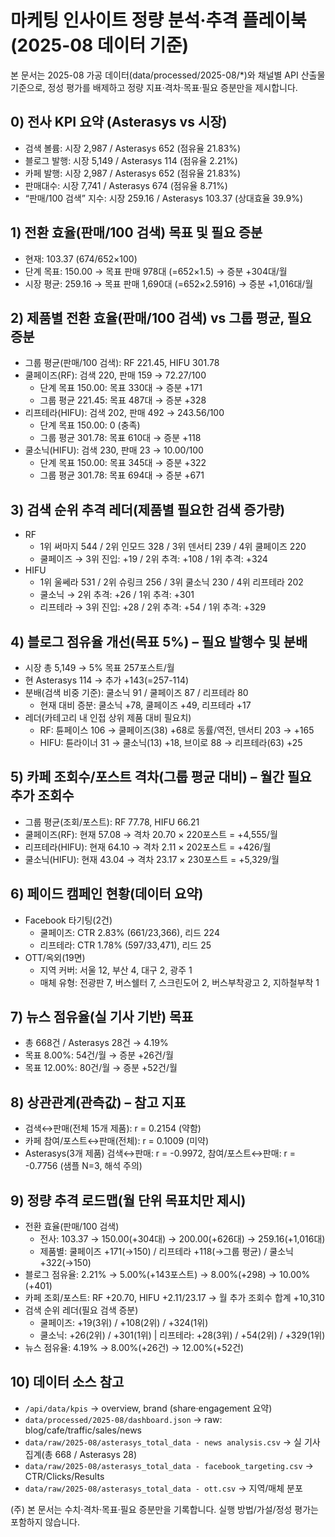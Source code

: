 # 마케팅 인사이트 정량 분석·추격 플레이북 (2025-08 데이터 기준)

본 문서는 2025-08 가공 데이터(data/processed/2025-08/*)와 채널별 API 산출물 기준으로, 정성 평가를 배제하고 정량 지표·격차·목표·필요 증분만을 제시합니다.

## 0) 전사 KPI 요약 (Asterasys vs 시장)
- 검색 볼륨: 시장 2,987 / Asterasys 652 (점유율 21.83%)
- 블로그 발행: 시장 5,149 / Asterasys 114 (점유율 2.21%)
- 카페 발행: 시장 2,987 / Asterasys 652 (점유율 21.83%)
- 판매대수: 시장 7,741 / Asterasys 674 (점유율 8.71%)
- “판매/100 검색” 지수: 시장 259.16 / Asterasys 103.37 (상대효율 39.9%)

## 1) 전환 효율(판매/100 검색) 목표 및 필요 증분
- 현재: 103.37 (674/652×100)
- 단계 목표: 150.00 → 목표 판매 978대 (=652×1.5) → 증분 +304대/월
- 시장 평균: 259.16 → 목표 판매 1,690대 (=652×2.5916) → 증분 +1,016대/월

## 2) 제품별 전환 효율(판매/100 검색) vs 그룹 평균, 필요 증분
- 그룹 평균(판매/100 검색): RF 221.45, HIFU 301.78
- 쿨페이즈(RF): 검색 220, 판매 159 → 72.27/100
  - 단계 목표 150.00: 목표 330대 → 증분 +171
  - 그룹 평균 221.45: 목표 487대 → 증분 +328
- 리프테라(HIFU): 검색 202, 판매 492 → 243.56/100
  - 단계 목표 150.00: 0 (충족)
  - 그룹 평균 301.78: 목표 610대 → 증분 +118
- 쿨소닉(HIFU): 검색 230, 판매 23 → 10.00/100
  - 단계 목표 150.00: 목표 345대 → 증분 +322
  - 그룹 평균 301.78: 목표 694대 → 증분 +671

## 3) 검색 순위 추격 레더(제품별 필요한 검색 증가량)
- RF
  - 1위 써마지 544 / 2위 인모드 328 / 3위 덴서티 239 / 4위 쿨페이즈 220
  - 쿨페이즈 → 3위 진입: +19 / 2위 추격: +108 / 1위 추격: +324
- HIFU
  - 1위 울쎄라 531 / 2위 슈링크 256 / 3위 쿨소닉 230 / 4위 리프테라 202
  - 쿨소닉 → 2위 추격: +26 / 1위 추격: +301
  - 리프테라 → 3위 진입: +28 / 2위 추격: +54 / 1위 추격: +329

## 4) 블로그 점유율 개선(목표 5%) – 필요 발행수 및 분배
- 시장 총 5,149 → 5% 목표 257포스트/월
- 현 Asterasys 114 → 추가 +143(=257-114)
- 분배(검색 비중 기준): 쿨소닉 91 / 쿨페이즈 87 / 리프테라 80
  - 현재 대비 증분: 쿨소닉 +78, 쿨페이즈 +49, 리프테라 +17
- 레더(카테고리 내 인접 상위 제품 대비 필요치)
  - RF: 튠페이스 106 → 쿨페이즈(38) +68로 동률/역전, 덴서티 203 → +165
  - HIFU: 튠라이너 31 → 쿨소닉(13) +18, 브이로 88 → 리프테라(63) +25

## 5) 카페 조회수/포스트 격차(그룹 평균 대비) – 월간 필요 추가 조회수
- 그룹 평균(조회/포스트): RF 77.78, HIFU 66.21
- 쿨페이즈(RF): 현재 57.08 → 격차 20.70 × 220포스트 = +4,555/월
- 리프테라(HIFU): 현재 64.10 → 격차 2.11 × 202포스트 = +426/월
- 쿨소닉(HIFU): 현재 43.04 → 격차 23.17 × 230포스트 = +5,329/월

## 6) 페이드 캠페인 현황(데이터 요약)
- Facebook 타기팅(2건)
  - 쿨페이즈: CTR 2.83% (661/23,366), 리드 224
  - 리프테라: CTR 1.78% (597/33,471), 리드 25
- OTT/옥외(19면)
  - 지역 커버: 서울 12, 부산 4, 대구 2, 광주 1
  - 매체 유형: 전광판 7, 버스쉘터 7, 스크린도어 2, 버스부착광고 2, 지하철부착 1

## 7) 뉴스 점유율(실 기사 기반) 목표
- 총 668건 / Asterasys 28건 → 4.19%
- 목표 8.00%: 54건/월 → 증분 +26건/월
- 목표 12.00%: 80건/월 → 증분 +52건/월

## 8) 상관관계(관측값) – 참고 지표
- 검색↔판매(전체 15개 제품): r = 0.2154 (약함)
- 카페 참여/포스트↔판매(전체): r = 0.1009 (미약)
- Asterasys(3개 제품) 검색↔판매: r = -0.9972, 참여/포스트↔판매: r = -0.7756 (샘플 N=3, 해석 주의)

## 9) 정량 추격 로드맵(월 단위 목표치만 제시)
- 전환 효율(판매/100 검색)
  - 전사: 103.37 → 150.00(+304대) → 200.00(+626대) → 259.16(+1,016대)
  - 제품별: 쿨페이즈 +171(→150) / 리프테라 +118(→그룹 평균) / 쿨소닉 +322(→150)
- 블로그 점유율: 2.21% → 5.00%(+143포스트) → 8.00%(+298) → 10.00%(+401)
- 카페 조회/포스트: RF +20.70, HIFU +2.11/23.17 → 월 추가 조회수 합계 +10,310
- 검색 순위 레더(필요 검색 증분)
  - 쿨페이즈: +19(3위) / +108(2위) / +324(1위)
  - 쿨소닉: +26(2위) / +301(1위) | 리프테라: +28(3위) / +54(2위) / +329(1위)
- 뉴스 점유율: 4.19% → 8.00%(+26건) → 12.00%(+52건)

## 10) 데이터 소스 참고
- `/api/data/kpis` → overview, brand (share·engagement 요약)
- `data/processed/2025-08/dashboard.json` → raw: blog/cafe/traffic/sales/news
- `data/raw/2025-08/asterasys_total_data - news analysis.csv` → 실 기사 집계(총 668 / Asterasys 28)
- `data/raw/2025-08/asterasys_total_data - facebook_targeting.csv` → CTR/Clicks/Results
- `data/raw/2025-08/asterasys_total_data - ott.csv` → 지역/매체 분포

(주) 본 문서는 수치·격차·목표·필요 증분만을 기록합니다. 실행 방법/가설/정성 평가는 포함하지 않습니다.

